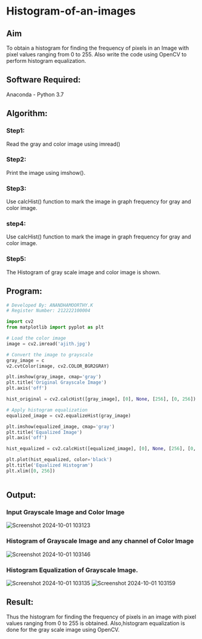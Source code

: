 # Histogram-of-an-images
## Aim
To obtain a histogram for finding the frequency of pixels in an Image with pixel values ranging from 0 to 255. Also write the code using OpenCV to perform histogram equalization.

## Software Required:
Anaconda - Python 3.7

## Algorithm:
### Step1:
Read the gray and color image using imread()

### Step2:
Print the image using imshow().



### Step3:
Use calcHist() function to mark the image in graph frequency for gray and color image.

### step4:
Use calcHist() function to mark the image in graph frequency for gray and color image.

### Step5:
The Histogram of gray scale image and color image is shown.


## Program:
```python
# Developed By: ANANDHAMOORTHY.K
# Register Number: 212222100004

import cv2
from matplotlib import pyplot as plt

# Load the color image
image = cv2.imread('ajith.jpg')

# Convert the image to grayscale
gray_image = c
v2.cvtColor(image, cv2.COLOR_BGR2GRAY)

plt.imshow(gray_image, cmap='gray')
plt.title('Original Grayscale Image')
plt.axis('off')

hist_original = cv2.calcHist([gray_image], [0], None, [256], [0, 256])

# Apply histogram equalization
equalized_image = cv2.equalizeHist(gray_image)

plt.imshow(equalized_image, cmap='gray')
plt.title('Equalized Image')
plt.axis('off')

hist_equalized = cv2.calcHist([equalized_image], [0], None, [256], [0, 256])

plt.plot(hist_equalized, color='black')
plt.title('Equalized Histogram')
plt.xlim([0, 256])



```
## Output:
### Input Grayscale Image and Color Image
![Screenshot 2024-10-01 103123](https://github.com/user-attachments/assets/fb6939f1-7d5b-4e6a-bc42-e48df8e0edf4)


### Histogram of Grayscale Image and any channel of Color Image
![Screenshot 2024-10-01 103146](https://github.com/user-attachments/assets/cf0893d6-d468-42e9-9661-d0c457fdccf5)



### Histogram Equalization of Grayscale Image.
![Screenshot 2024-10-01 103135](https://github.com/user-attachments/assets/9543ad17-dc11-4d51-b853-16cd902d38a2)
![Screenshot 2024-10-01 103159](https://github.com/user-attachments/assets/514c3330-5dfc-4296-a6ad-8104cfc124fb)


## Result: 
Thus the histogram for finding the frequency of pixels in an image with pixel values ranging from 0 to 255 is obtained. Also,histogram equalization is done for the gray scale image using OpenCV.
